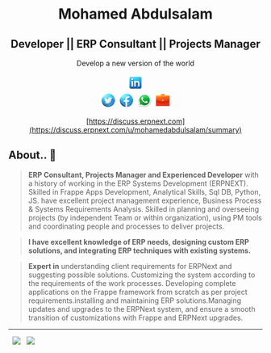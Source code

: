 <div align="center">
<!--     <a href="">
        <img src="/Mohamed Abdulsalam/public/images/my profile.jpg" height="400">
    </a> -->
    <h1>Mohamed Abdulsalam</h1>
    <h2>Developer || ERP Consultant || Projects Manager</h2>
    <p align="center">
        <p>Develop a new version of the world</p>
    </p>
    
[![linkedin](https://github.com/MohamedAbdulsalam96/MohamedAbdulsalam96/blob/main/Mohamed%20Abdulsalam/public/images/linkedin-32.png)](https://www.linkedin.com/in/mohamedabdulsalam96)		
[![twitter](https://github.com/MohamedAbdulsalam96/MohamedAbdulsalam96/blob/main/Mohamed%20Abdulsalam/public/images/twitter-32.png)](https://twitter.com/MohamedAlqadasi?t=b0PhbTbVmK_Gqm0IPdI51w&s=09)
[![facebook](https://github.com/MohamedAbdulsalam96/MohamedAbdulsalam96/blob/main/Mohamed%20Abdulsalam/public/images/facebook-32.png)](https://www.facebook.com/profile.php?id=100006434417374)
[![whatsapp](https://github.com/MohamedAbdulsalam96/MohamedAbdulsalam96/blob/main/Mohamed%20Abdulsalam/public/images/whatsapp-32.png)](https://wa.me/c/967774368459)
[![service](https://github.com/MohamedAbdulsalam96/MohamedAbdulsalam96/blob/main/Mohamed%20Abdulsalam/public/images/briefcase-32.png)](https://discuss.erpnext.com/u/mohamedabdulsalam/summary)

[https://discuss.erpnext.com](https://discuss.erpnext.com/u/mohamedabdulsalam/summary)

</div>

<!--End Header and Icons  -->

## About.. 👋

> **ERP Consultant, Projects Manager and Experienced Developer** with a history of working in the ERP Systems Development (ERPNEXT). Skilled in Frappe Apps Development,  Analytical Skills, Sql DB, Python, JS. have excellent project management experience, Business Process & Systems Requirements Analysis. Skilled in planning and overseeing projects (by independent Team or within  organization), using PM tools and coordinating people and processes to deliver projects.

> **I have excellent knowledge of ERP needs, designing custom ERP solutions, and integrating ERP techniques with existing systems.**

> **Expert in** understanding client requirements for ERPNext and suggesting possible solutions. Customizing the system according to the requirements of the work processes. Developing complete applications on the Frappe framework from scratch as per project requirements.installing and maintaining ERP solutions.Managing updates and upgrades to the ERPNext system, and ensure a smooth transition of customizations with Frappe and ERPNext upgrades.

**************
<p align="left">
  <img width="48%" src="https://github-readme-stats.vercel.app/api?username=MohamedAbdulsalam96&show_icons=true&theme=swift&count_private=true&include_all_commits=true" /> 
  <img width="48%" src="https://github-readme-streak-stats.herokuapp.com/?user=MohamedAbdulsalam96&theme=swift" />
</p>  









































<!-- 
instagram-32
briefcase-32
youtube-32
github-32
linkedin-32
pinterest-32
twitter-32
facebook-32
whatsapp-32
gmail-32
 -->


<!-- [https://discuss.erpnext.com](https://discuss.erpnext.com/u/mohamedabdulsalam/summary)
[![CI](https://github.com/MohamedAbdulsalam96/MohamedAbdulsalam96/blob/main/Mohamed%20Abdulsalam/public/images/gmail-32.png)]()
 -->
</div>










<!--
**MohamedAbdulsalam96/MohamedAbdulsalam96** is a ✨ _special_ ✨ repository because its `README.md` (this file) appears on your GitHub profile.

Here are some ideas to get you started:

- 🔭 I’m currently working on ...
- 🌱 I’m currently learning ...
- 👯 I’m looking to collaborate on ...
- 🤔 I’m looking for help with ...
- 💬 Ask me about ...
- 📫 How to reach me: ...
- 😄 Pronouns: ...
- ⚡ Fun fact: ...

# I can help you with:


-->
